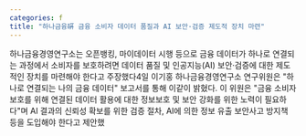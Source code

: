 ```yaml
---
categories: f
title: "하나금융硏 금융 소비자 데이터 품질과 AI 보안·검증 제도적 장치 마련"
---
```

하나금융경영연구소는 오픈뱅킹, 마이데이터 시행 등으로 금융 데이터가 하나로 연결되는 과정에서 소비자를 보호하려면 데이터 품질 및 인공지능(AI) 보안·검증에 대한 제도적인 장치를 마련해야 한다고 주장했다4일 이기홍 하나금융경영연구소 연구위원은 "하나로 연결되는 나의 금융 데이터" 보고서를 통해 이같이 밝혔다. 이 위원은 "금융 소비자 보호를 위해 연결된 데이터 활용에 대한 정보보호 및 보안 강화를 위한 노력이 필요하다"며 AI 결과의 신뢰성 확보를 위한 검증 절차, AI에 의한 정보 유출 보안사고 방지책 등을 도입해야 한다고 제안했